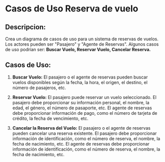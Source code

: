 # Casos de Uso Reserva de vuelo

## Descripcion:
Crea un diagrama de casos de uso para un sistema de reservas de vuelos. Los actores pueden ser "Pasajero" y "Agente de Reservas". Algunos casos de uso podrían ser: **Buscar Vuelo, Reservar Vuelo, Cancelar Reserva.**

## Casos de Uso:
1. **Buscar Vuelo:** El pasajero o el agente de reservas pueden buscar vuelos disponibles según la fecha, la hora, el origen, el destino, el número de pasajeros, etc. 

2. **Reservar Vuelo:** El pasajero puede reservar un vuelo seleccionado. El pasajero debe proporcionar su información personal, el nombre, la edad, el género, el número de pasaporte, etc. El agente de reservas debe proporcionar información de pago, como el número de tarjeta de crédito, la fecha de vencimiento, etc. 

3. **Cancelar la Reserva del Vuelo:** El pasajero o el agente de reservas pueden cancelar una reserva existente. El pasajero debe proporcionar información de identificación, como el número de reserva, el nombre, la fecha de nacimiento, etc. El agente de reservas debe proporcionar información de identificación, como el número de reserva, el nombre, la fecha de nacimiento, etc. 